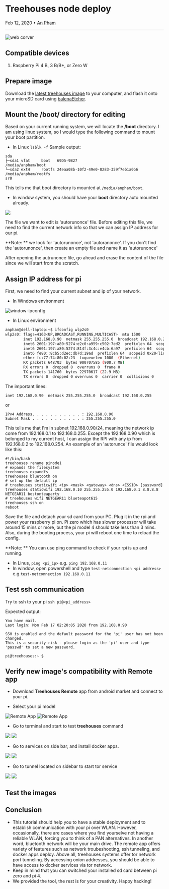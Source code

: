 # Treehouses node deploy

Feb 12, 2020 • [An Pham](https://github.com/phamduchongan93)

---
![](images/20200212_cover.jpg "web corver")

## Compatible devices
1.  Raspberry Pi 4 B, 3 B/B+, or Zero W

## Prepare image

Download the [latest treehouses image](http://download.treehouses.io/) to your computer, and flash it onto your microSD card using [balenaEtcher](https://etcher.io).

## Mount the **/boot/** directory for editing 
Based on your current running system, we will locate the **/boot** directory. I am using linux system, so I would type the following command to mount your boot partition.

- In Linux 
`lsblk -f`
Sample output:
```
sda                                                         
├─sda1 vfat     boot   69D5-9B27                            /media/anpham/boot
└─sda2 ext4     rootfs 24eaa08b-10f2-49e0-8283-359f7eb1a0b6 /media/anpham/rootfs
sr0                                                         
```
This tells me that boot directory is mounted at `/media/anpham/boot`. 

- In window system, you should have your **boot** directory auto mounted already.

![](images/20200217-windows-boot.png)

The file we want to edit  is 'autorunonce' file. Before editing this file, we need to find the current network info so that we can assign IP address for our pi.

**Note: ** we look for 'autorunonce', not 'autoranonce'. If you don't find the 'autorunonce', then create an empty file and name it as 'autorunonce'

After opening the autrunonce file, go ahead and erase the content of the file since we will start from the scratch. 

## Assign IP address for pi
First, we need to find your current subnet and ip of your network. 

- In Windows environment

![window-ipconfig](images/20200217-windows-ipconfig.jpg)

- In Linux environment

```bash
anpham@dell-laptop:~$ ifconfig wlp2s0                                                                                                            
wlp2s0: flags=4163<UP,BROADCAST,RUNNING,MULTICAST>  mtu 1500                                                                                     
        inet 192.168.0.90  netmask 255.255.255.0  broadcast 192.168.0.255
        inet6 2601:197:a80:5274:e2c0:a959:c502:7ed2  prefixlen 64  scopeid 0x0<global>
        inet6 2601:197:a80:5274:814f:3c4c:e4cb:6a97  prefixlen 64  scopeid 0x0<global>
        inet6 fe80::8cb5:d2ec:db7d:19ad  prefixlen 64  scopeid 0x20<link>
        ether fc:77:74:80:02:23  txqueuelen 1000  (Ethernet)
        RX packets 648703  bytes 900707585 (900.7 MB)
        RX errors 0  dropped 0  overruns 0  frame 0
        TX packets 141760  bytes 22970617 (22.9 MB)
        TX errors 0  dropped 0 overruns 0  carrier 0  collisions 0
```

The important lines:

```
inet 192.168.0.90  netmask 255.255.255.0  broadcast 192.168.0.255
```

or 

```
IPv4 Address. . . . . . . . . . . : 192.168.0.90
Subnet Mask . . . . . . . . . . . : 255.255.255.0
```

This tells me that I'm in subnet 192.168.0.90/24, meaning the network ip come from 192.168.0.1 to 192.168.0.255. Except the 192.168.0.90 which is belonged to my current host, I can assign the RPI with any ip from 192.168.0.2 to 192.168.0.254.
An example of an 'autorunce' file would look like this:

```
#!/bin/bash
treehouses rename pinode1
# expands the filesystem
treehouses expandfs
treehouses bluetooth on
# set up the default ip
# treehouses staticwifi <ip> <mask> <gateway> <dns> <ESSID> [password]
treehouses staticwifi 192.168.0.10 255.255.255.0 192.168.0.1 8.8.8.8 NETGEAR11 bostonteaparty
# treehouses wifi NETGEAR11 blueteapot615
treehouses ssh on
reboot
```

Save the file and detach your sd card from your PC. Plug it in the rpi and power your raspberry pi on. Pi zero which has slower processor will take around 15 mins or more, but the pi model 4 should take less than 3 mins. Also, during the booting process, your pi will reboot one time to reload the config.

**Note: ** You can use ping command to check if your rpi is up and running.
- In Linus, `ping <pi_ip>`  e.g. `ping 192.168.0.11` 
- In window, open powershell and type `test-netconnection <pi address>` e.g.`test-netconnection 192.168.0.11`

## Test ssh communication
Try to ssh to your pi
`ssh pi@<pi_address>`

Expected output:
```
You have mail.
Last login: Mon Feb 17 02:20:05 2020 from 192.168.0.90
                                                                                                                                                 
SSH is enabled and the default password for the 'pi' user has not been changed.                                                                  
This is a security risk - please login as the 'pi' user and type 'passwd' to set a new password.                                                 

pi@treehouses:~ $ 
```

## Verify new image's compatibility with Remote app
- Download **Treehouses Remote** app from android market and connect to your pi.

- Select your pi model 

![Remote App](images/20200217-treehosues-remote.jpg)
![Remote App](images/20200217-remote-conneted.jpg)

- Go to terminal and start to test **treehouses** command

![](images/20200217-remote-terminal.jpg)
![](images/20200217-remote-command.jpg)

- Go to services on side bar, and install docker apps.

![](images/20200217-remote-services2.jpg)
![](images/20200217-remote-services.jpg)

- Go to tunnel located on sidebar to start tor service

![](images/20200217-remote-tunnel-sidebar.jpg)
![](images/20200217-remote-tunnel-main.jpg)
## Test the images  
 


## Conclusion
- This tutorial should help you to have a stable deployment and to establish communication with your pi over WLAN. However, occasionally, there are cases where you find yourselve not having a reliable WLAN, forcing you to think of a PAN alternatives. In another word, bluetooth network will be your main drive. The remote app offers variety of features such as network troubeshooting, ssh tunneling, and docker apps deploy. Above all, treehouses systems offer tor network port tunneling. By accessing onion addresses, you should be able to have access to docker services via tor network. 
- Keep in mind that you can switched your installed sd card between pi zero and pi 4. 
- We provided the tool, the rest is for your creativity. Happy hacking!




<!--
## Step 4: ssh over tor (optional)
- ssh-add
- ssh-add -l 
- ssh -A root@<pi-ip-address>
--> 

